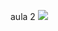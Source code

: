aula 2
![](
https://media.giphy.com/media/v1.Y2lkPTc5MGI3NjExbGY4Z3ZramtrcnNkcnZxZXptczkzZHhjeGo0YjF4aTE2YjQ4Y2l0cyZlcD12MV9pbnRlcm5hbF9naWZfYnlfaWQmY3Q9Zw/gKHGnB1ml0moQdjhEJ/giphy.gif)
